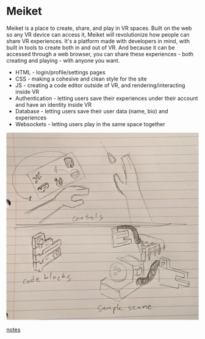 # Meiket

Meiket is a place to create, share, and play in VR spaces. Built on the web so any VR device can access it, Meiket will revolutionize how people can share VR experiences.
It's a platform made with developers in mind, with built in tools to create both in and out of VR. And because it can be accessed through a web browser, you can share these experiences - both creating and playing - with anyone you want.

- HTML - login/profile/settings pages
- CSS - making a cohesive and clean style for the site
- JS - creating a code editor outside of VR, and rendering/interacting inside VR
- Authentication - letting users save their experiences under their account and have an identity inside VR
- Database - letting users save their user data (name, bio) and experiences
- Websockets - letting users play in the same space together

![Meiket sketch](/docs/concept.jpg)

[notes](classwork/notes.md)
